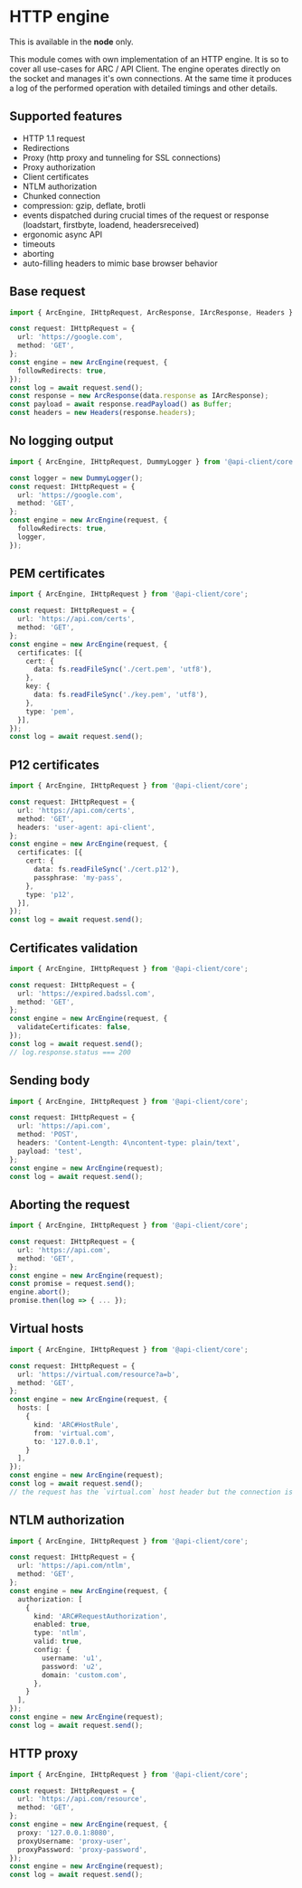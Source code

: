 # HTTP engine

This is available in the **node** only.

This module comes with own implementation of an HTTP engine. It is so to cover all use-cases for ARC / API Client. The engine operates directly on the socket and manages it's own connections. At the same time it produces a log of the performed operation with detailed timings and other details.

## Supported features

- HTTP 1.1 request
- Redirections
- Proxy (http proxy and tunneling for SSL connections)
- Proxy authorization
- Client certificates
- NTLM authorization
- Chunked connection
- compression: gzip, deflate, brotli
- events dispatched during crucial times of the request or response (loadstart, firstbyte, loadend, headersreceived)
- ergonomic async API
- timeouts
- aborting
- auto-filling headers to mimic base browser behavior

## Base request

```ts
import { ArcEngine, IHttpRequest, ArcResponse, IArcResponse, Headers } from '@api-client/core';

const request: IHttpRequest = {
  url: 'https://google.com',
  method: 'GET',
};
const engine = new ArcEngine(request, {
  followRedirects: true,
});
const log = await request.send();
const response = new ArcResponse(data.response as IArcResponse);
const payload = await response.readPayload() as Buffer;
const headers = new Headers(response.headers);
```

## No logging output

```ts
import { ArcEngine, IHttpRequest, DummyLogger } from '@api-client/core';

const logger = new DummyLogger();
const request: IHttpRequest = {
  url: 'https://google.com',
  method: 'GET',
};
const engine = new ArcEngine(request, {
  followRedirects: true,
  logger,
});
```

## PEM certificates

```ts
import { ArcEngine, IHttpRequest } from '@api-client/core';

const request: IHttpRequest = {
  url: 'https://api.com/certs',
  method: 'GET',
};
const engine = new ArcEngine(request, {
  certificates: [{
    cert: {
      data: fs.readFileSync('./cert.pem', 'utf8'),
    },
    key: {
      data: fs.readFileSync('./key.pem', 'utf8'),
    },
    type: 'pem',
  }],
});
const log = await request.send();
```

## P12 certificates

```ts
import { ArcEngine, IHttpRequest } from '@api-client/core';

const request: IHttpRequest = {
  url: 'https://api.com/certs',
  method: 'GET',
  headers: 'user-agent: api-client',
};
const engine = new ArcEngine(request, {
  certificates: [{
    cert: {
      data: fs.readFileSync('./cert.p12'),
      passphrase: 'my-pass',
    },
    type: 'p12',
  }],
});
const log = await request.send();
```

## Certificates validation

```ts
import { ArcEngine, IHttpRequest } from '@api-client/core';

const request: IHttpRequest = {
  url: 'https://expired.badssl.com',
  method: 'GET',
};
const engine = new ArcEngine(request, {
  validateCertificates: false,
});
const log = await request.send();
// log.response.status === 200
```

## Sending body

```ts
import { ArcEngine, IHttpRequest } from '@api-client/core';

const request: IHttpRequest = {
  url: 'https://api.com',
  method: 'POST',
  headers: 'Content-Length: 4\ncontent-type: plain/text',
  payload: 'test',
};
const engine = new ArcEngine(request);
const log = await request.send();
```

## Aborting the request

```ts
import { ArcEngine, IHttpRequest } from '@api-client/core';

const request: IHttpRequest = {
  url: 'https://api.com',
  method: 'GET',
};
const engine = new ArcEngine(request);
const promise = request.send();
engine.abort();
promise.then(log => { ... });
```

## Virtual hosts

```ts
import { ArcEngine, IHttpRequest } from '@api-client/core';

const request: IHttpRequest = {
  url: 'https://virtual.com/resource?a=b',
  method: 'GET',
};
const engine = new ArcEngine(request, {
  hosts: [
    {
      kind: 'ARC#HostRule',
      from: 'virtual.com',
      to: '127.0.0.1',
    }
  ],
});
const engine = new ArcEngine(request);
const log = await request.send();
// the request has the `virtual.com` host header but the connection is made to `127.0.0.1`. No DNS lookup.
```

## NTLM authorization

```ts
import { ArcEngine, IHttpRequest } from '@api-client/core';

const request: IHttpRequest = {
  url: 'https://api.com/ntlm',
  method: 'GET',
};
const engine = new ArcEngine(request, {
  authorization: [
    {
      kind: 'ARC#RequestAuthorization',
      enabled: true,
      type: 'ntlm',
      valid: true,
      config: {
        username: 'u1',
        password: 'u2',
        domain: 'custom.com',
      },
    }
  ],
});
const engine = new ArcEngine(request);
const log = await request.send();
```

## HTTP proxy

```ts
import { ArcEngine, IHttpRequest } from '@api-client/core';

const request: IHttpRequest = {
  url: 'https://api.com/resource',
  method: 'GET',
};
const engine = new ArcEngine(request, {
  proxy: '127.0.0.1:8080',
  proxyUsername: 'proxy-user',
  proxyPassword: 'proxy-password',
});
const engine = new ArcEngine(request);
const log = await request.send();
```
